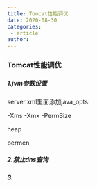 ```yaml
---
title: Tomcat性能调优
date: 2020-08-30
categories:
 - article
author:
---
```

### Tomcat性能调优

##### 1.jvm参数设置

server.xml里面添加java_opts:

-Xms -Xmx  -PermSize



heap

permen

##### 2.禁止dns查询

##### 3.



